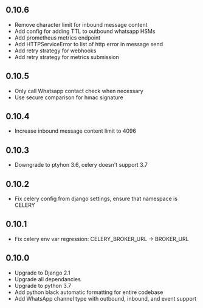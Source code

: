 0.10.6
------
 - Remove character limit for inbound message content
 - Add config for adding TTL to outbound whatsapp HSMs
 - Add prometheus metrics endpoint
 - Add HTTPServiceError to list of http error in message send
 - Add retry strategy for webhooks
 - Add retry strategy for metrics submission

0.10.5
------
 - Only call Whatsapp contact check when necessary
 - Use secure comparison for hmac signature

0.10.4
------
 - Increase inbound message content limit to 4096

0.10.3
------
 - Downgrade to ptyhon 3.6, celery doesn't support 3.7

0.10.2
------
 - Fix celery config from django settings, ensure that namespace is CELERY

0.10.1
------
 - Fix celery env var regression: CELERY_BROKER_URL -> BROKER_URL

0.10.0
------
 - Upgrade to Django 2.1
 - Upgrade all dependancies
 - Upgrade to python 3.7
 - Add python black automatic formatting for entire codebase
 - Add WhatsApp channel type with outbound, inbound, and event support
